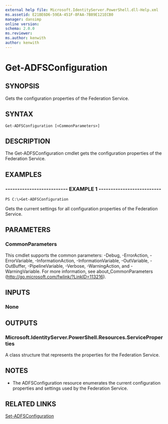 ```yaml
---
external help file: Microsoft.IdentityServer.PowerShell.dll-Help.xml
ms.assetid: E21BE6D6-59EA-451F-8FAA-7B89E121ECB0
manager: dansimp
online version: 
schema: 2.0.0
ms.reviewer:
ms.author: kenwith
author: kenwith
---
```


# Get-ADFSConfiguration

## SYNOPSIS
Gets the configuration properties of the Federation Service.

## SYNTAX

```
Get-ADFSConfiguration [<CommonParameters>]
```

## DESCRIPTION
The Get-ADFSConfiguration cmdlet gets the configuration properties of the Federation Service.

## EXAMPLES

### -------------------------- EXAMPLE 1 --------------------------
```
PS C:\>Get-ADFSConfiguration
```

Gets the current settings for all configuration properties of the Federation Service.

## PARAMETERS

### CommonParameters
This cmdlet supports the common parameters: -Debug, -ErrorAction, -ErrorVariable, -InformationAction, -InformationVariable, -OutVariable, -OutBuffer, -PipelineVariable, -Verbose, -WarningAction, and -WarningVariable. For more information, see about_CommonParameters (http://go.microsoft.com/fwlink/?LinkID=113216).

## INPUTS

### None

## OUTPUTS

### Microsoft.IdentityServer.PowerShell.Resources.ServiceProperties
A class structure that represents the properties for the Federation Service.

## NOTES
* The ADFSConfiguration resource enumerates the current configuration properties and settings used by the Federation Service.

## RELATED LINKS

[Set-ADFSConfiguration](./Set-ADFSConfiguration.md)

